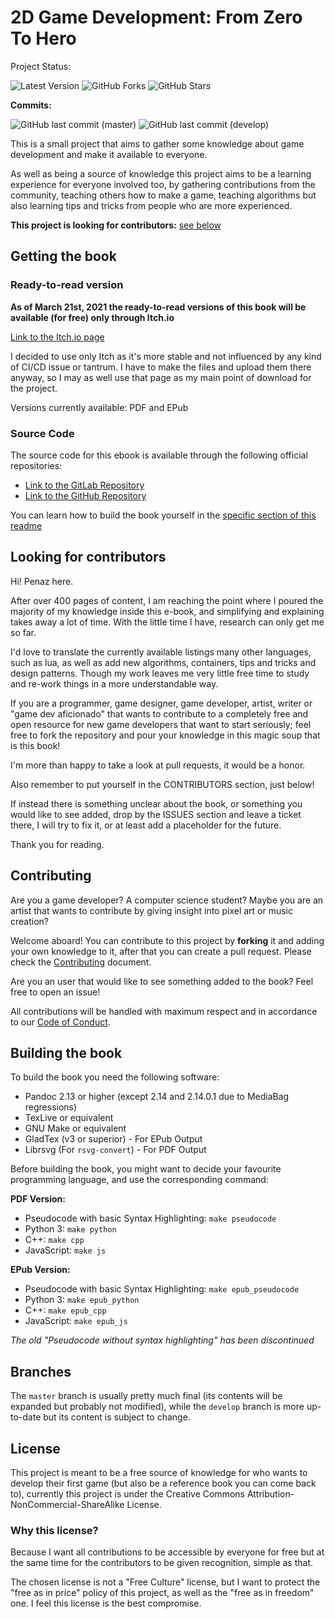 2D Game Development: From Zero To Hero
======================================

Project Status:

![Latest Version](https://img.shields.io/github/v/tag/penaz91/2dgd_f0th?label=Latest%20Version&style=for-the-badge)
![GitHub Forks](https://img.shields.io/github/forks/penaz91/2DGD_F0TH?label=GitHub%20Forks&style=for-the-badge)
![GitHub Stars](https://img.shields.io/github/stars/penaz91/2DGD_F0TH?label=GitHub%20Stars&style=for-the-badge)

**Commits:**

![GitHub last commit (master)](https://img.shields.io/github/last-commit/penaz91/2DGD_F0TH/master?label=Last%20Commit%20%28master%29&style=for-the-badge)
![GitHub last commit (develop)](https://img.shields.io/github/last-commit/penaz91/2DGD_F0TH/develop?label=Last%20Commit%20%28develop%29&style=for-the-badge)

This is a small project that aims to gather some knowledge about game development and make it available to everyone.

As well as being a source of knowledge this project aims to be a learning experience for everyone involved too, by gathering contributions from the community, teaching others how to make a game, teaching algorithms but also learning tips and tricks from people who are more experienced.

**This project is looking for contributors:** [see below](#looking-for-contributors)

Getting the book
-----------------

### Ready-to-read version

**As of March 21st, 2021 the ready-to-read versions of this book will be available (for free) only through Itch.io**

[Link to the Itch.io page](https://therealpenaz91.itch.io/2dgd-f0th)

I decided to use only Itch as it's more stable and not influenced by any kind of CI/CD issue or tantrum. I have to make the files and upload them there anyway, so I may as well use that page as my main point of download for the project.

Versions currently available: PDF and EPub

### Source Code

The source code for this ebook is available through the following official repositories:

- [Link to the GitLab Repository](https://gitlab.com/Penaz/2dgd_f0th/)
- [Link to the GitHub Repository](https://github.com/Penaz91/2DGD_F0TH)

You can learn how to build the book yourself in the [specific section of this readme](#building-the-book)

Looking for contributors
------------------------

Hi! Penaz here.

After over 400 pages of content, I am reaching the point where I poured the majority of my knowledge inside this e-book, and simplifying and explaining takes away a lot of time. With the little time I have, research can only get me so far.

I'd love to translate the currently available listings many other languages, such as lua, as well as add new algorithms, containers, tips and tricks and design patterns. Though my work leaves me very little free time to study and re-work things in a more understandable way.

If you are a programmer, game designer, game developer, artist, writer or "game dev aficionado" that wants to contribute to a completely free and open resource for new game developers that want to start seriously; feel free to fork the repository and pour your knowledge in this magic soup that is this book!

I'm more than happy to take a look at pull requests, it would be a honor.

Also remember to put yourself in the CONTRIBUTORS section, just below!

If instead there is something unclear about the book, or something you would like to see added, drop by the ISSUES section and leave a ticket there, I will try to fix it, or at least add a placeholder for the future.

Thank you for reading.

Contributing
-------------

Are you a game developer? A computer science student? Maybe you are an artist that wants to contribute by giving insight into pixel art or music creation?

Welcome aboard! You can contribute to this project by **forking** it and adding your own knowledge to it, after that you can create a pull request. Please check the [Contributing](CONTRIBUTING.md) document.

Are you an user that would like to see something added to the book? Feel free to open an issue!

All contributions will be handled with maximum respect and in accordance to our [Code of Conduct](CODE_OF_CONDUCT.md).

Building the book
-------------------

To build the book you need the following software:

- Pandoc 2.13 or higher (except 2.14 and 2.14.0.1 due to MediaBag regressions)
- TexLive or equivalent
- GNU Make or equivalent
- GladTex (v3 or superior) - For EPub Output
- Librsvg (For `rsvg-convert`) - For PDF Output

Before building the book, you might want to decide your favourite programming language, and use the corresponding command:

**PDF Version:**

- Pseudocode with basic Syntax Highlighting: `make pseudocode`
- Python 3: `make python`
- C++: `make cpp`
- JavaScript: `make js`

**EPub Version:**

- Pseudocode with basic Syntax Highlighting: `make epub_pseudocode`
- Python 3: `make epub_python`
- C++: `make epub_cpp`
- JavaScript: `make epub_js`

*The old "Pseudocode without syntax highlighting" has been discontinued*

Branches
--------

The `master` branch is usually pretty much final (its contents will be expanded but probably not modified), while the `develop` branch is more up-to-date but its content is subject to change.

License
--------

This project is meant to be a free source of knowledge for who wants to develop their first game (but also be a reference book you can come back to), currently this project is under the Creative Commons Attribution-NonCommercial-ShareAlike License.

### Why this license?

Because I want all contributions to be accessible by everyone for free but at the same time for the contributors to be given recognition, simple as that.

The chosen license is not a "Free Culture" license, but I want to protect the "free as in price" policy of this project, as well as the "free as in freedom" one. I feel this license is the best compromise.
